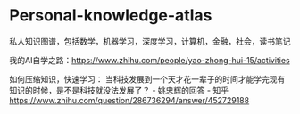 # Personal-knowledge-atlas
私人知识图谱，包括数学，机器学习，深度学习，计算机，金融，社会，读书笔记

我的AI自学之路：https://www.zhihu.com/people/yao-zhong-hui-15/activities

如何压缩知识，快速学习：
当科技发展到一个天才花一辈子的时间才能学完现有知识的时候，是不是科技就没法发展了？ - 姚忠辉的回答 - 知乎
https://www.zhihu.com/question/286736294/answer/452729188
